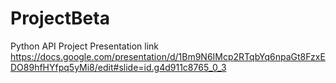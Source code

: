 # ProjectBeta
Python API Project
Presentation link https://docs.google.com/presentation/d/1Bm9N6IMcp2RTqbYq6npaGt8FzxEDO89hfHYfpq5yMi8/edit#slide=id.g4d911c8765_0_3
